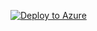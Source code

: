 [![Deploy to Azure](https://aka.ms/deploytoazurebutton)](https://portal.azure.com/#create/Microsoft.Template/uri/https://raw.githubusercontent.com/kapanadze1975/Lab_1_Using_ARM_Template_with_Visual_Studio/refs/heads/main/1.1_ARM_Storage_Template/01-storage.json)
